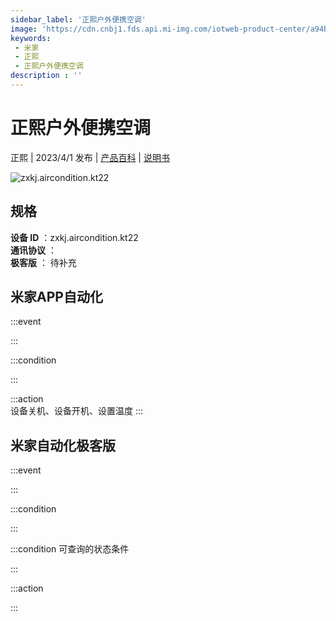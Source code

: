 ```yaml
---
sidebar_label: '正熙户外便携空调'
image: 'https://cdn.cnbj1.fds.api.mi-img.com/iotweb-product-center/a94bfb79c6c85b6e4ce9701a4fa5b8b7_1670565791272.png?GalaxyAccessKeyId=AKVGLQWBOVIRQ3XLEW&Expires=9223372036854775807&Signature=YvEhuYxl3/vC8DzYNLsf9oEkhg4='
keywords: 
 - 米家
 - 正熙
 - 正熙户外便携空调
description : ''
---
```

# 正熙户外便携空调

正熙 | 2023/4/1 发布 | [产品百科](https://home.mi.com/webapp/content/baike/product/index.html?model=zxkj.aircondition.kt22/) | [说明书](https://home.mi.com/views/introduction.html?model=zxkj.aircondition.kt22&region=cn)

![zxkj.aircondition.kt22](https://cdn.cnbj1.fds.api.mi-img.com/iotweb-product-center/a94bfb79c6c85b6e4ce9701a4fa5b8b7_1670565791272.png?GalaxyAccessKeyId=AKVGLQWBOVIRQ3XLEW&Expires=9223372036854775807&Signature=YvEhuYxl3/vC8DzYNLsf9oEkhg4=)

## 规格  
> 
**设备 ID** ：zxkj.aircondition.kt22  
**通讯协议** ：  
**极客版**  ： 待补充 


## 米家APP自动化  

:::event  

:::

:::condition  

:::

:::action   
设备关机、设备开机、设置温度
:::

## 米家自动化极客版  

:::event  

:::

:::condition  

:::

:::condition 可查询的状态条件  

:::

:::action  

:::

        
